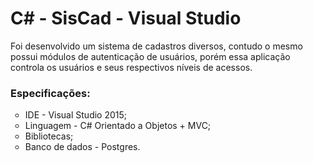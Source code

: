 # C# - SisCad - Visual Studio
<p>Foi desenvolvido um sistema de cadastros diversos, contudo o mesmo possui módulos de autenticação de usuários, porém essa aplicação controla os usuários e seus respectivos níveis de acessos.</p>

<h3><b>Especificações:</b></h3>

<ul TYPE="circle">
<li>IDE - Visual Studio 2015;</li>
<li>Linguagem - C# Orientado a Objetos + MVC;</li>
<li>Bibliotecas;</li>
<li>Banco de dados - Postgres.</li>
</ul>